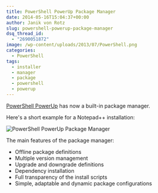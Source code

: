 ```yaml
---
title: PowerShell PowerUp Package Manager
date: 2014-05-16T15:04:37+00:00
author: Janik von Rotz
slug: powershell-powerup-package-manager
dsq_thread_id:
  - "2690051872"
image: /wp-content/uploads/2013/07/PowerShell.png
categories:
  - PowerShell
tags:
  - installer
  - manager
  - package
  - powershell
  - powerup
---
```

[PowerShell PowerUp](http://janikvonrotz.github.io/PowerShell-PowerUp/) has now a built-in package manager.

Here's a short example for a Notepad++ installation:
<!--more-->
![PowerShell PowerUp Package Manager](/wp-content/uploads/2014/05/PowerShell-PowerUp-Package-Manager.gif)

The main features of the package manager:

* Offline package definitions
* Multiple version management
* Upgrade and downgrade definitions
* Dependency installation
* Full transparency of the install scripts
* Simple, adaptable and dynamic package configurations 